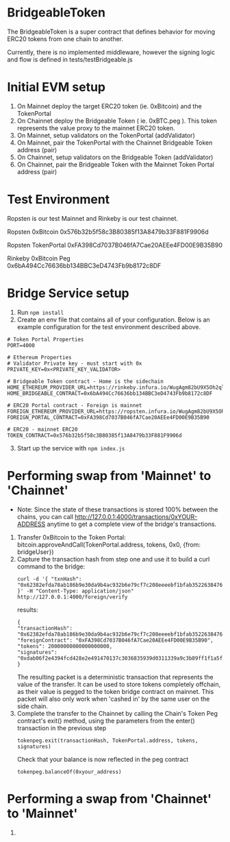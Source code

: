 # BridgeableToken

The BridgeableToken is a super contract that defines behavior for moving ERC20 tokens from one chain to another.

Currently, there is no implemented middleware, however the signing logic and flow is defined in tests/testBridgeable.js

# Initial EVM setup

1. On Mainnet deploy the target ERC20 token (ie. 0xBitcoin) and the TokenPortal
2. On Chainnet deploy the Bridgeable Token ( ie. 0xBTC.peg ). This token represents the value proxy to the mainnet ERC20 token.
3. On Mainnet, setup validators on the TokenPortal (addValidator)
4. On Mainnet, pair the TokenPortal with the Chainnet Bridgeable Token address (pair)
5. On Chainnet, setup validators on the Bridgeable Token (addValidator)
6. On Chainnet, pair the Bridgeable Token with the Mainnet Token Portal address (pair)

# Test Environment

Ropsten is our test Mainnet and Rinkeby is our test chainnet.

Ropsten 0xBitcoin
0x576b32b5f58c3B80385f13A8479b33F881F9906d

Ropsten TokenPortal
0xFA398Cd7037B046fA7Cae20AEEe4FD00E9B35B90

Rinkeby 0xBitcoin Peg
0x6bA494Cc76636bb134BBC3eD4743Fb9b8172c8DF

# Bridge Service setup

1. Run `npm install`
2. Create an env file that contains all of your configuration. Below is an example configuration for the test environment described above.
```
# Token Portal Properties
PORT=4000

# Ethereum Properties
# Validator Private key - must start with 0x
PRIVATE_KEY=0x<PRIVATE_KEY_VALIDATOR>

# Bridgeable Token contract - Home is the sidechain
HOME_ETHEREUM_PROVIDER_URL=https://rinkeby.infura.io/WugAgm82bU9X5Oh2qltc 
HOME_BRIDGEABLE_CONTRACT=0x6bA494Cc76636bb134BBC3eD4743Fb9b8172c8DF

# ERC20 Portal contract - Foreign is mainnet
FOREIGN_ETHEREUM_PROVIDER_URL=https://ropsten.infura.io/WugAgm82bU9X5Oh2qltc 
FOREIGN_PORTAL_CONTRACT=0xFA398Cd7037B046fA7Cae20AEEe4FD00E9B35B90

# ERC20 - mainnet ERC20
TOKEN_CONTRACT=0x576b32b5f58c3B80385f13A8479b33F881F9906d
```
3. Start up the service with `npm index.js`

# Performing swap from 'Mainnet' to 'Chainnet'

* Note: Since the state of these transactions is stored 100% between the chains, you can call http://127.0.0.1:4000/transactions/0xYOUR-ADDRESS anytime to get a complete view of the bridge's transactions.

1. Transfer 0xBitcoin to the Token Portal: bitcoin.approveAndCall(TokenPortal.address, tokens, 0x0, {from: bridgeUser})
2. Capture the transaction hash from step one and use it to build a curl command to the bridge:
    ```
    curl -d '{ "txnHash": "0x62382efda78ab186b9e30da9b4ac932b6e79cf7c208eeeebf1bfab3522638476" }' -H "Content-Type: application/json" http://127.0.0.1:4000/foreign/verify
    ```
    results:
    ```
    {
    "transactionHash": "0x62382efda78ab186b9e30da9b4ac932b6e79cf7c208eeeebf1bfab3522638476",
    "foreignContract": "0xFA398Cd7037B046fA7Cae20AEEe4FD00E9B35B90",
    "tokens": 20000000000000000000,
    "signatures": "0xdab06f2e4394fcd428e2e491470137c3036835939d0311339a9c3b89ff1f1a5f0539d26d4216fb0cb98fc8951086142c7a0823f80d018f2232dfb857657068e61c"
    }
    ```
    The resulting packet is a deterministic transaction that represents the value of the transfer. It can be used to store tokens completely offchain, as their value is pegged to the token bridge contract on mainnet. This packet will also only work when 'cashed in' by the same user on the side chain.
3. Complete the transfer to the Chainnet by calling the Chain's Token Peg contract's exit() method, using the parameters from the enter() transaction in the previous step
    ```
    tokenpeg.exit(transactionHash, TokenPortal.address, tokens, signatures)
    ```
    Check that your balance is now reflected in the peg contract
    ```
    tokenpeg.balanceOf(0xyour_address)
    ```

# Performing a swap from 'Chainnet' to 'Mainnet'
1. 